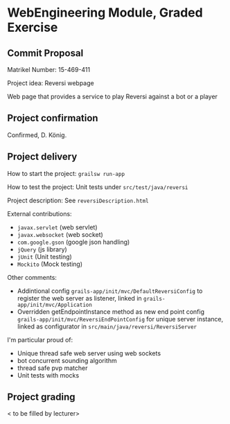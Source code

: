 # WebEngineering Module, Graded Exercise

## Commit Proposal

Matrikel Number: 15-469-411

Project idea: Reversi webpage

Web page that provides a service to play Reversi against a bot or a player

## Project confirmation

Confirmed, D. König.


## Project delivery

How to start the project:
`grailsw run-app`

How to test the project:
Unit tests under `src/test/java/reversi`

Project description:
See `reversiDescription.html`

External contributions:
* `javax.servlet` (web servlet)
* `javax.websocket` (web socket)
* `com.google.gson` (google json handling)
* `jQuery` (js library)
* `jUnit` (Unit testing)
* `Mockito` (Mock testing)

Other comments:
* Addintional config `grails-app/init/mvc/DefaultReversiConfig` to register the web server as listener, linked in `grails-app/init/mvc/Application`
* Overridden getEndpointInstance method as new end point config `grails-app/init/mvc/ReversiEndPointConfig` for unique server instance, linked as configurator in `src/main/java/reversi/ReversiServer`

I'm particular proud of:
* Unique thread safe web server using web sockets
* bot concurrent sounding algorithm
* thread safe pvp matcher
* Unit tests with mocks


## Project grading 

< to be filled by lecturer>
